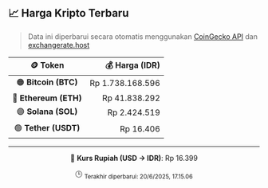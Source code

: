 

<!-- HARGA_KRIPTO -->
## 📈 Harga Kripto Terbaru

> Data ini diperbarui secara otomatis menggunakan [CoinGecko API](https://www.coingecko.com/) dan [exchangerate.host](https://exchangerate.host/)

<div align="center">

| 🪙 Token | 💰 Harga (IDR) |
|:------:|---------------:|
| 🟠 **Bitcoin (BTC)**   | Rp 1.738.168.596 |
| 🔵 **Ethereum (ETH)**  | Rp 41.838.292 |
| 🟣 **Solana (SOL)**    | Rp 2.424.519 |
| 🟢 **Tether (USDT)**   | Rp 16.406 |

---

💱 **Kurs Rupiah (USD → IDR)**: Rp 16.399

🕒 <sub>Terakhir diperbarui: 20/6/2025, 17.15.06</sub>

</div>
<!-- /HARGA_KRIPTO -->